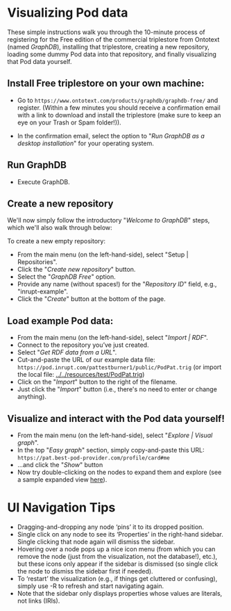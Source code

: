 # Visualizing Pod data

These simple instructions walk you through the 10-minute process of registering
for the Free edition of the commercial triplestore from Ontotext (named
_GraphDB_), installing that triplestore, creating a new repository, loading some
dummy Pod data into that repository, and finally visualizing that Pod data
yourself.

## Install Free triplestore on your own machine:

- Go to `https://www.ontotext.com/products/graphdb/graphdb-free/` and register.
  (Within a few minutes you should receive a confirmation email with a link to
  download and install the triplestore (make sure to keep an eye on your Trash
  or Spam folder!)).

- In the confirmation email, select the option to "_Run GraphDB as a desktop
  installation_" for your operating system.

## Run GraphDB

- Execute GraphDB.

## Create a new repository

We'll now simply follow the introductory "_Welcome to GraphDB_" steps, which
we'll also walk through below:

To create a new empty repository:

- From the main menu (on the left-hand-side), select "Setup | Repositories".
- Click the "_Create new repository_" button.
- Select the "_GraphDB Free_" option.
- Provide any name (without spaces!) for the "_Repository ID_" field, e.g.,
  "inrupt-example".
- Click the "_Create_" button at the bottom of the page.

## Load example Pod data:

- From the main menu (on the left-hand-side), select "_Import | RDF_".
- Connect to the repository you’ve just created.
- Select "_Get RDF data from a URL_".
- Cut-and-paste the URL of our example data file:
  `https://pod.inrupt.com/pattestburner1/public/PodPat.trig`
  (or import the local file: [../../resources/test/PodPat.trig](../../resources/test/PodPat.trig))
- Click on the "_Import_" button to the right of the filename.
- Just click the "_Import_" button (i.e., there's no need to enter or change
  anything).

## Visualize and interact with the Pod data yourself!

- From the main menu (on the left-hand-side), select "_Explore | Visual graph_".
- In the top "_Easy graph_" section, simply copy-and-paste this URL:
  `https://pat.best-pod-provider.com/profile/card#me`
- ...and click the "_Show_" button
- Now try double-clicking on the nodes to expand them and explore (see a sample
  expanded view [here](./VisualizeExamplePodData.png)).

# UI Navigation Tips

- Dragging-and-dropping any node ‘pins’ it to its dropped position.
- Single click on any node to see its ‘Properties’ in the right-hand sidebar.
  Single clicking that node again will dismiss the sidebar.
- Hovering over a node pops up a nice icon menu (from which you can remove the
  node (just from the visualization, not the database!), etc.), but these icons
  only appear if the sidebar is dismissed (so single click the node to dismiss
  the sidebar first if needed).
- To ‘restart’ the visualization (e.g., if things get cluttered or confusing),
  simply use <Ctrl>-R to refresh and start navigating again.
- Note that the sidebar only displays properties whose values are literals, not
  links (IRIs).
